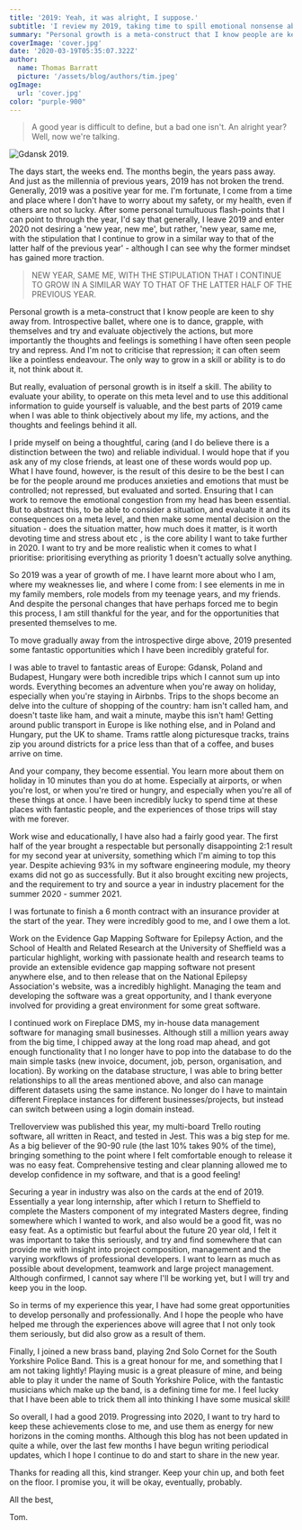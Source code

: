 ```yaml
---
title: '2019: Yeah, it was alright, I suppose.'
subtitle: 'I review my 2019, taking time to spill emotional nonsense about personal growth.'
summary: "Personal growth is a meta-construct that I know people are keen to shy away from. Introspective ballet, where one is to dance, grapple, with themselves and try and evaluate objectively the actions, but more importantly the thoughts and feelings is something I have often seen people try and repress. And I'm not to criticise that repression;it can often seem like a pointless endeavour. The only way to grow in a skill or ability is to do it, not think about it."
coverImage: 'cover.jpg'
date: '2020-03-19T05:35:07.322Z'
author:
  name: Thomas Barratt
  picture: '/assets/blog/authors/tim.jpeg'
ogImage:
  url: 'cover.jpg'
color: "purple-900"
---
```


> A good year is difficult to define, but a bad one isn't. An alright year? Well, now we're talking.

![Gdansk 2019.](/assets/posts/2019-yeah-it-was-alright-i-suppose/cover.jpg "Gdansk 2019.")

The days start, the weeks end. The months begin, the years pass away. And just as the millennia of previous years, 2019 has not broken the trend. Generally, 2019 was a positive year for me. I'm fortunate, I come from a time and place where I don't have to worry about my safety, or my health, even if others are not so lucky. After some personal tumultuous flash-points that I can point to through the year, I'd say that generally, I leave 2019 and enter 2020 not desiring a 'new year, new me', but rather, 'new year, same me, with the stipulation that I continue to grow in a similar way to that of the latter half of the previous year' - although I can see why the former mindset has gained more traction.

> NEW YEAR, SAME ME, WITH THE STIPULATION THAT I CONTINUE TO GROW IN A SIMILAR WAY TO THAT OF THE LATTER HALF OF THE PREVIOUS YEAR.


Personal growth is a meta-construct that I know people are keen to shy away from. Introspective ballet, where one is to dance, grapple, with themselves and try and evaluate objectively the actions, but more importantly the thoughts and feelings is something I have often seen people try and repress. And I'm not to criticise that repression; it can often seem like a pointless endeavour. The only way to grow in a skill or ability is to do it, not think about it.

But really, evaluation of personal growth is in itself a skill. The ability to evaluate your ability, to operate on this meta level and to use this additional information to guide yourself is valuable, and the best parts of 2019 came when I was able to think objectively about my life, my actions, and the thoughts and feelings behind it all.

I pride myself on being a thoughtful, caring (and I do believe there is a distinction between the two) and reliable individual. I would hope that if you ask any of my close friends, at least one of these words would pop up. What I have found, however, is the result of this desire to be the best I can be for the people around me produces anxieties and emotions that must be controlled; not repressed, but evaluated and sorted. Ensuring that I can work to remove the emotional congestion from my head has been essential. But to abstract this, to be able to consider a situation, and evaluate it and its consequences on a meta level, and then make some mental decision on the situation - does the situation matter, how much does it matter, is it worth devoting time and stress about etc , is the core ability I want to take further in 2020. I want to try and be more realistic when it comes to what I prioritise: prioritising everything as priority 1 doesn't actually solve anything.

So 2019 was a year of growth of me. I have learnt more about who I am, where my weaknesses lie, and where I come from: I see elements in me in my family members, role models from my teenage years, and my friends. And despite the personal changes that have perhaps forced me to begin this process, I am still thankful for the year, and for the opportunities that presented themselves to me.

To move gradually away from the introspective dirge above, 2019 presented some fantastic opportunities which I have been incredibly grateful for.



I was able to travel to fantastic areas of Europe: Gdansk, Poland and Budapest, Hungary were both incredible trips which I cannot sum up into words. Everything becomes an adventure when you're away on holiday, especially when you're staying in Airbnbs. Trips to the shops become an delve into the culture of shopping of the country: ham isn't called ham, and doesn't taste like ham, and wait a minute, maybe this isn't ham! Getting around public transport in Europe is like nothing else, and in Poland and Hungary, put the UK to shame. Trams rattle along picturesque tracks, trains zip you around districts for a price less than that of a coffee, and buses arrive on time.

And your company, they become essential. You learn more about them on holiday in 10 minutes than you do at home. Especially at airports, or when you're lost, or when you're tired or hungry, and especially when you're all of these things at once. I have been incredibly lucky to spend time at these places with fantastic people, and the experiences of those trips will stay with me forever.



Work wise and educationally, I have also had a fairly good year. The first half of the year brought a respectable but personally disappointing 2:1 result for my second year at university, something which I'm aiming to top this year. Despite achieving 93% in my software engineering module, my theory exams did not go as successfully. But it also brought exciting new projects, and the requirement to try and source a year in industry placement for the summer 2020 - summer 2021.

I was fortunate to finish a 6 month contract with an insurance provider at the start of the year. They were incredibly good to me, and I owe them a lot.

Work on the Evidence Gap Mapping Software for Epilepsy Action, and the School of Health and Related Research at the University of Sheffield was a particular highlight, working with passionate health and research teams to provide an extensible evidence gap mapping software not present anywhere else, and to then release that on the National Epilepsy Association's website, was a incredibly highlight. Managing the team and developing the software was a great opportunity, and I thank everyone involved for providing a great environment for some great software.

I continued work on Fireplace DMS, my in-house data management software for managing small businesses. Although still a million years away from the big time, I chipped away at the long road map ahead, and got enough functionality that I no longer have to pop into the database to do the main simple tasks (new invoice, document, job, person, organisation, and location). By working on the database structure, I was able to bring better relationships to all the areas mentioned above, and also can manage different datasets using the same instance. No longer do I have to maintain different Fireplace instances for different businesses/projects, but instead can switch between using a login domain instead.

Trelloverview was published this year, my multi-board Trello routing software, all written in React, and tested in Jest. This was a big step for me. As a big believer of the 90-90 rule (the last 10% takes 90% of the time), bringing something to the point where I felt comfortable enough to release it was no easy feat. Comprehensive testing and clear planning allowed me to develop confidence in my software, and that is a good feeling!

Securing a year in industry was also on the cards at the end of 2019. Essentially a year long internship, after which I return to Sheffield to complete the Masters component of my integrated Masters degree, finding somewhere which I wanted to work, and also would be a good fit, was no easy feat. As a optimistic but fearful about the future 20 year old, I felt it was important to take this seriously, and try and find somewhere that can provide me with insight into project composition, management and the varying workflows of professional developers. I want to learn as much as possible about development, teamwork and large project management. Although confirmed, I cannot say where I'll be working yet, but I will try and keep you in the loop.

So in terms of my experience this year, I have had some great opportunities to develop personally and professionally. And I hope the people who have helped me through the experiences above will agree that I not only took them seriously, but did also grow as a result of them.

Finally, I joined a new brass band, playing 2nd Solo Cornet for the South Yorkshire Police Band. This is a great honour for me, and something that I am not taking lightly! Playing music is a great pleasure of mine, and being able to play it under the name of South Yorkshire Police, with the fantastic musicians which make up the band, is a defining time for me. I feel lucky that I have been able to trick them all into thinking I have some musical skill!



So overall, I had a good 2019. Progressing into 2020, I want to try hard to keep these achievements close to me, and use them as energy for new horizons in the coming months. Although this blog has not been updated in quite a while, over the last few months I have begun writing periodical updates, which I hope I continue to do and start to share in the new year.

Thanks for reading all this, kind stranger. Keep your chin up, and both feet on the floor. I promise you, it will be okay, eventually, probably.

All the best,

Tom.